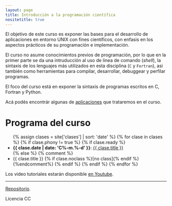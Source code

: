 ```yaml
---
layout: page
title: Introducción a la programación científica
nositetitle: true
---
```


El objetivo de este curso es exponer las bases para el desarrollo de aplicaciones en entorno UNIX con fines científicos, con enfasis en los aspectos prácticos de su programación e implementación.

El curso no asume conocimientos previos de programación, por lo que en la primer parte se da una intruducción al uso de linea de comando (*shell*), la sintaxis de los lenguajes más utilizados en esta disciplina (`C` y `Fortran`), asi también como herramientas para compilar, desarrollar, debuggear y perfilar programas.

El foco del curso está en exponer la sintaxis de programas escritos en C, Fortran y Python.

Acá podés encontrár algunas de [aplicaciones](./ejemplos/) que trataremos en el curso.

# Programa del curso

<ul>
{% assign clases = site['clases'] | sort: 'date' %}
{% for clase in clases %}
    {% if clase.phony != true %}
      {% if clase.ready %}
        <li>
        <strong>{{ clase.date | date: 'C%-m.%-d' }}</strong>:
            <a href="{{site.baseurl}}{{ clase.url }}">{{ clase.title }}</a>
        </li>
        {% else %}
        {% comment %}
        	 <li>  {{ clase.title }} {% if clase.noclass %}[no class]{% endif %}</li> 
        {%endcomment%}
      {% endif %}
    {% endif %}
{% endfor %}
</ul>

Los video tutoriales estarán disponible [en Youtube](https://www.youtube.com/@ramiroespadaguerrero/playlists).

---

<div class="small center">
<p><a href="https://github.com/ramespada/sintaxis">Repositorio</a>.</p>
<p>Licencia CC</p>
</div>
